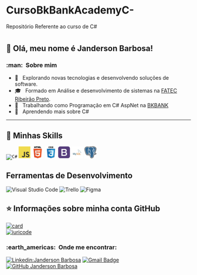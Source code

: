 # CursoBkBankAcademyC-
Repositório Referente ao curso de C#

#
## 💜 Olá, meu nome é <strong> Janderson Barbosa!</strong>
<h3> :man: &nbsp;Sobre mim </h3>

- 🔭  &nbsp; Explorando novas tecnologias e desenvolvendo soluções de software.
- 🎓 &nbsp; Formado em Análise e desenvolvimento de sistemas na <a href="http://www.fatecrp.edu.br/">FATEC Ribeirão Preto</a>.
- 💼 &nbsp; Trabalhando como Programação em C# AspNet na <a href="https://bkbank.com.br/">BKBANK</a>
- 💬 &nbsp; Aprendendo mais sobre C# 

----
[comment]: <> (Link para Imagens abaixo https://devicon.dev/)

## 🚀 Minhas Skills


<code><img height="32" src="https://cdn.jsdelivr.net/gh/devicons/devicon/icons/csharp/csharp-original.svg" alt="C#" /></code>
<code><img height="32" src="https://raw.githubusercontent.com/github/explore/80688e429a7d4ef2fca1e82350fe8e3517d3494d/topics/javascript/javascript.png" alt="Javascript"/></code>
<code><img height="32" src="https://raw.githubusercontent.com/github/explore/80688e429a7d4ef2fca1e82350fe8e3517d3494d/topics/html/html.png" alt="HTML5"/></code>
<code><img height="32" src="https://raw.githubusercontent.com/github/explore/80688e429a7d4ef2fca1e82350fe8e3517d3494d/topics/css/css.png" alt="CSS"/></code>
<code><img height="32" src="https://raw.githubusercontent.com/github/explore/80688e429a7d4ef2fca1e82350fe8e3517d3494d/topics/bootstrap/bootstrap.png" alt="Bootstrap"/></code>
<code><img height="32" src="https://raw.githubusercontent.com/github/explore/80688e429a7d4ef2fca1e82350fe8e3517d3494d/topics/mysql/mysql.png" alt="MySQL"/></code>
<code><img height="32" src="https://raw.githubusercontent.com/github/explore/80688e429a7d4ef2fca1e82350fe8e3517d3494d/topics/postgresql/postgresql.png" alt="PostegreSQL"/></code>

## Ferramentas de Desenvolvimento
![Visual Studio Code](https://img.shields.io/badge/-Visual%20Studio%20Code-333333?style=flat&logo=visual-studio-code&logoColor=007ACC)
![Trello](https://img.shields.io/badge/-Trello-333333?style=flat&logo=trello&logoColor=007ACC)
![Figma](https://img.shields.io/badge/-Figma-333333?style=flat&logo=figma&logoColor=007ACC)


## ⭐ Informações sobre minha conta GitHub
[![card](https://github-readme-stats.vercel.app/api?username=janderson-bkcode&theme=radical)](https://github.com/janderson-bkcode/github-readme-stats)
<br>
[![iuricode](https://github-readme-stats.vercel.app/api/top-langs/?username=janderson-bkcode&hide=html&layout=compact&theme=radical)](https://github.com/janderson-bkcode/github-readme-stats)

<h3> :earth_americas: &nbsp;Onde me encontrar: </h3> 

[![Linkedin:Janderson Barbosa](https://img.shields.io/badge/-JANDERSON-blue?style=flat-square&logo=Linkedin&logoColor=white&link=https://www.linkedin.com/in/janderson-barbosa-b1889411b)](https://www.linkedin.com/in/janderson-barbosa-b1889411b)
[![Gmail Badge](https://img.shields.io/badge/-janderson.goncalves@bkbank.com.br-006bed?style=flat-square&logo=Gmail&logoColor=white&link=mailto:janderson.goncalves@bkbank.com.br)](mailto:janderson.goncalves@bkbank.com.br)
[![GitHub Janderson Barbosa]( https://img.shields.io/github/followers/janderson-bkcode?label=follow&style=social)](https://github.com/janderson-bkcode)
